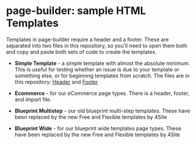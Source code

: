 # page-builder: sample HTML Templates

Templates in page-builder require a header and a footer. These are separated into two files in this repository, so you'll need to open them both and copy and paste both sets of code to create the templates.

- **Simple Template** - a simple template with almost the absolute minimum. This is useful for testing whether an issue is due to your template or something else, or for beginning templates from scratch. The files are in this repository: [Header](https://github.com/EngagingNetworks/page-builder-templates/blob/master/simple-template-header.html) and [Footer](https://github.com/EngagingNetworks/page-builder-templates/blob/master/simple-template-footer.html)

- **Ecommerce** - for our eCommerce page types. There is a header, footer, and import file.

- **Blueprint Multistep** - our old blueprint multi-step templates. These have been replaced by the new Free and Flexible templates by 4Site

- **Blueprint Wide** - for our blueprint wide templates page types. These have been replaced by the new Free and Flexible templates by 4Site
